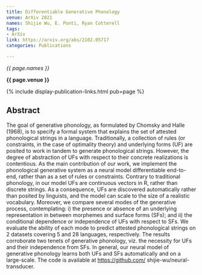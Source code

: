 ```yaml
---
title: Differentiable Generative Phonology
venue: ArXiv 2021
names: Shijie Wu, E. Ponti, Ryan Cotterell
tags:
- ArXiv
link: https://arxiv.org/abs/2102.05717
categories: Publications

---
```


*{{ page.names }}*

**{{ page.venue }}**

{% include display-publication-links.html pub=page %}

## Abstract

The goal of generative phonology, as formulated by Chomsky and Halle (1968), is to specify a formal system that explains the set of attested phonological strings in a language. Traditionally, a collection of rules (or constraints, in the case of optimality theory) and underlying forms (UF) are posited to work in tandem to generate phonological strings. However, the degree of abstraction of UFs with respect to their concrete realizations is contentious. As the main contribution of our work, we implement the phonological generative system as a neural model differentiable end-to-end, rather than as a set of rules or constraints. Contrary to traditional phonology, in our model UFs are continuous vectors in R, rather than discrete strings. As a consequence, UFs are discovered automatically rather than posited by linguists, and the model can scale to the size of a realistic vocabulary. Moreover, we compare several modes of the generative process, contemplating: i) the presence or absence of an underlying representation in between morphemes and surface forms (SFs); and ii) the conditional dependence or independence of UFs with respect to SFs. We evaluate the ability of each mode to predict attested phonological strings on 2 datasets covering 5 and 28 languages, respectively. The results corroborate two tenets of generative phonology, viz. the necessity for UFs and their independence from SFs. In general, our neural model of generative phonology learns both UFs and SFs automatically and on a large-scale. The code is available at https://github.com/ shijie-wu/neural-transducer.